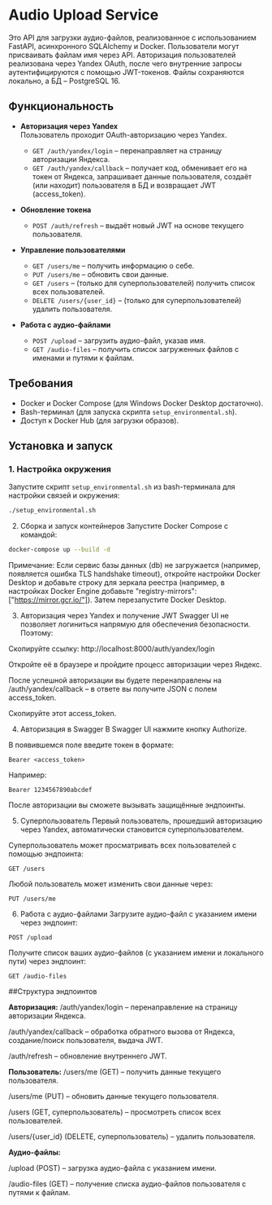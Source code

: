 # Audio Upload Service

Это API для загрузки аудио-файлов, реализованное с использованием FastAPI, асинхронного SQLAlchemy и Docker. Пользователи могут присваивать файлам имя через API. Авторизация пользователей реализована через Yandex OAuth, после чего внутренние запросы аутентифицируются с помощью JWT-токенов. Файлы сохраняются локально, а БД – PostgreSQL 16.

## Функциональность

- **Авторизация через Yandex**  
  Пользователь проходит OAuth-авторизацию через Yandex.  
  - `GET /auth/yandex/login` – перенаправляет на страницу авторизации Яндекса.  
  - `GET /auth/yandex/callback` – получает код, обменивает его на токен от Яндекса, запрашивает данные пользователя, создаёт (или находит) пользователя в БД и возвращает JWT (access_token).

- **Обновление токена**  
  - `POST /auth/refresh` – выдаёт новый JWT на основе текущего пользователя.

- **Управление пользователями**  
  - `GET /users/me` – получить информацию о себе.  
  - `PUT /users/me` – обновить свои данные.  
  - `GET /users` – (только для суперпользователей) получить список всех пользователей.  
  - `DELETE /users/{user_id}` – (только для суперпользователей) удалить пользователя.

- **Работа с аудио-файлами**  
  - `POST /upload` – загрузить аудио-файл, указав имя.  
  - `GET /audio-files` – получить список загруженных файлов с именами и путями к файлам.

## Требования

- Docker и Docker Compose (для Windows Docker Desktop достаточно).
- Bash-терминал (для запуска скрипта `setup_environmental.sh`).
- Доступ к Docker Hub (для загрузки образов).

## Установка и запуск

### 1. Настройка окружения

Запустите скрипт `setup_environmental.sh` из bash-терминала для настройки связей и окружения:

```bash
./setup_environmental.sh
```

2. Сборка и запуск контейнеров
Запустите Docker Compose с командой:

```bash
docker-compose up --build -d
```

Примечание:
Если сервис базы данных (db) не загружается (например, появляется ошибка TLS handshake timeout), откройте настройки Docker Desktop и добавьте строку для зеркала реестра (например, в настройках Docker Engine добавьте "registry-mirrors": ["https://mirror.gcr.io/"]). Затем перезапустите Docker Desktop.

3. Авторизация через Yandex и получение JWT
Swagger UI не позволяет логиниться напрямую для обеспечения безопасности. Поэтому:

Скопируйте ссылку:
http://localhost:8000/auth/yandex/login

Откройте её в браузере и пройдите процесс авторизации через Яндекс.

После успешной авторизации вы будете перенаправлены на /auth/yandex/callback – в ответе вы получите JSON с полем access_token.

Скопируйте этот access_token.

4. Авторизация в Swagger
В Swagger UI нажмите кнопку Authorize.

В появившемся поле введите токен в формате:
```
Bearer <access_token>
```
Например:
```
Bearer 1234567890abcdef
```
После авторизации вы сможете вызывать защищённые эндпоинты.

5. Суперпользователь
Первый пользователь, прошедший авторизацию через Yandex, автоматически становится суперпользователем.

Суперпользователь может просматривать всех пользователей с помощью эндпоинта:
```
GET /users
```
Любой пользователь может изменить свои данные через:
```
PUT /users/me
```

6. Работа с аудио-файлами
Загрузите аудио-файл с указанием имени через эндпоинт:
```
POST /upload
```

Получите список ваших аудио-файлов (с указанием имени и локального пути) через эндпоинт:
```
GET /audio-files
```

##Структура эндпоинтов

**Авторизация:**
/auth/yandex/login – перенаправление на страницу авторизации Яндекса.

/auth/yandex/callback – обработка обратного вызова от Яндекса, создание/поиск пользователя, выдача JWT.

/auth/refresh – обновление внутреннего JWT.

**Пользователь:**
/users/me (GET) – получить данные текущего пользователя.

/users/me (PUT) – обновить данные текущего пользователя.

/users (GET, суперпользователь) – просмотреть список всех пользователей.

/users/{user_id} (DELETE, суперпользователь) – удалить пользователя.

**Аудио-файлы:**

/upload (POST) – загрузка аудио-файла с указанием имени.

/audio-files (GET) – получение списка аудио-файлов пользователя с путями к файлам.
